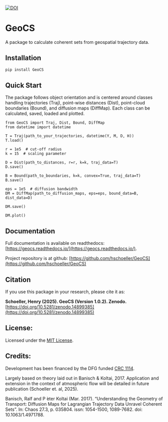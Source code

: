 <!-- SPHINX-START -->

[![DOI](https://zenodo.org/badge/777665015.svg)](https://doi.org/10.5281/zenodo.14899385)

# GeoCS

A package to calculate coherent sets from geospatial trajectory data.

## Installation

```bash
pip install GeoCS
```

## Quick Start

The package follows object orientation and is centered around classes handling trajectories (Traj), point-wise distances (Dist), point-cloud boundaries (Bound), and diffusion maps (DiffMap). Each class can be calculated, saved, loaded and plotted.

```
from GeoCS import Traj, Dist, Bound, DiffMap
from datetime import datetime

T = Traj(path_to_your_trajectories, datetime(Y, M, D, H))
T.load()

r = 1e5  # cut-off radius
k = 15  # scaling parameter

D = Dist(path_to_distances, r=r, k=k, traj_data=T)
D.save()

B = Bound(path_to_boundaries, k=k, convex=True, traj_data=T)
B.save()

eps = 1e5  # diffusion bandwidth
DM = DiffMap(path_to_diffusion_maps, eps=eps, bound_data=B, dist_data=D)

DM.save()

DM.plot()
```

## Documentation

Full documentation is available on readthedocs: [https://geocs.readthedocs.io/](https://geocs.readthedocs.io/).

Project repository is at github: [https://github.com/hschoeller/GeoCS](https://github.com/hschoeller/GeoCS)

## Citation

If you use this package in your research, please cite it as:

**Schoeller, Henry (2025). GeoCS (Version 1.0.2). Zenodo.**  
[https://doi.org/10.5281/zenodo.14899385](https://doi.org/10.5281/zenodo.14899385)

## License:

Licensed under the [MIT License](https://github.com/hschoeller/GeoCS/blob/main/LICENSE).

## Credits:

Development has been financed by the DFG funded [CRC 1114](https://www.mi.fu-berlin.de/en/sfb1114/index.html).

Largely based on theory laid out in Banisch & Koltai, 2017. Application and extension in the context of atmospheric flow will be detailed in future publication (Schoeller et. al, 2025).

Banisch, Ralf and P ́eter Koltai (Mar. 2017). “Understanding the Geometry of Transport: Diffusion Maps for Lagrangian Trajectory Data Unravel Coherent Sets”. In: Chaos 27.3, p. 035804. issn: 1054-1500, 1089-7682. doi: 10.1063/1.4971788.